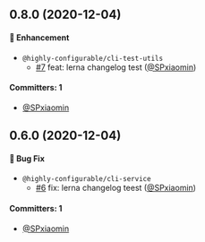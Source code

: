 
## 0.8.0 (2020-12-04)

#### :rocket: Enhancement
* `@highly-configurable/cli-test-utils`
  * [#7](https://github.com/SPxiaomin/highly-configurable-cli/pull/7) feat: lerna changelog test ([@SPxiaomin](https://github.com/SPxiaomin))

#### Committers: 1
- [@SPxiaomin](https://github.com/SPxiaomin)


## 0.6.0 (2020-12-04)

#### :bug: Bug Fix
* `@highly-configurable/cli-service`
  * [#6](https://github.com/SPxiaomin/highly-configurable-cli/pull/6) fix: lerna changelog teest ([@SPxiaomin](https://github.com/SPxiaomin))

#### Committers: 1
- [@SPxiaomin](https://github.com/SPxiaomin)
